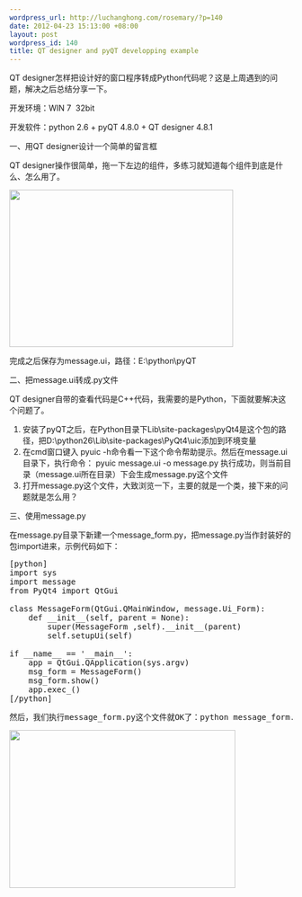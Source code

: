 ```yaml
--- 
wordpress_url: http://luchanghong.com/rosemary/?p=140
date: 2012-04-23 15:13:00 +08:00
layout: post
wordpress_id: 140
title: QT designer and pyQT developping example
---
```

QT designer怎样把设计好的窗口程序转成Python代码呢？这是上周遇到的问题，解决之后总结分享一下。

开发环境：WIN 7  32bit

开发软件：python 2.6 + pyQT 4.8.0 + QT designer 4.8.1

一、用QT designer设计一个简单的留言框

QT designer操作很简单，拖一下左边的组件，多练习就知道每个组件到底是什么、怎么用了。

<a href="http://luchanghong.com/rosemary/wp-content/uploads/2012/04/QTdesigner.jpg"><img class="alignnone size-full wp-image-141" title="QTdesigner" src="http://luchanghong.com/rosemary/wp-content/uploads/2012/04/QTdesigner.jpg" alt="" width="398" height="280" /></a>

完成之后保存为message.ui，路径：E:\python\pyQT

二、把message.ui转成.py文件

QT designer自带的查看代码是C++代码，我需要的是Python，下面就要解决这个问题了。
<ol>
	<li>安装了pyQT之后，在Python目录下Lib\site-packages\pyQt4是这个包的路径，把D:\python26\Lib\site-packages\PyQt4\uic添加到环境变量</li>
	<li>在cmd窗口键入 pyuic -h命令看一下这个命令帮助提示。然后在message.ui目录下，执行命令：
pyuic message.ui -o message.py
执行成功，则当前目录（message.ui所在目录）下会生成message.py这个文件</li>
	<li>打开message.py这个文件，大致浏览一下，主要的就是一个类，接下来的问题就是怎么用？</li>
</ol>
三、使用message.py

在message.py目录下新建一个message_form.py，把message.py当作封装好的包import进来，示例代码如下：
<pre>[python]
import sys
import message
from PyQt4 import QtGui

class MessageForm(QtGui.QMainWindow, message.Ui_Form):
    def __init__(self, parent = None):
        super(MessageForm ,self).__init__(parent)
        self.setupUi(self)

if __name__ == '__main__':
    app = QtGui.QApplication(sys.argv)
    msg_form = MessageForm()
    msg_form.show()
    app.exec_()
[/python]</pre>
<pre>然后，我们执行message_form.py这个文件就OK了：python message_form.py</pre>
<pre><a href="http://luchanghong.com/rosemary/wp-content/uploads/2012/04/message_form.jpg"><img class="alignnone size-full wp-image-142" title="message_form" src="http://luchanghong.com/rosemary/wp-content/uploads/2012/04/message_form.jpg" alt="" width="402" height="281" /></a></pre>
